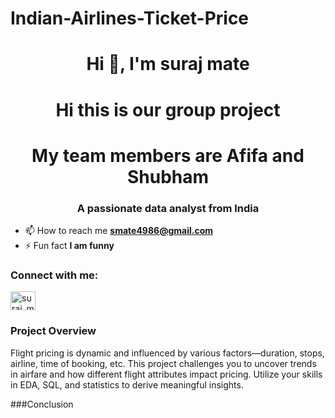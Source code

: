 # Indian-Airlines-Ticket-Price


<h1 align="center">Hi 👋, I'm suraj mate</h1>
<h1 align="center">Hi this is our group project</h1>
<h1 align="center">My team members are Afifa and Shubham</h1>
<h3 align="center">A passionate data analyst from India</h3>

- 📫 How to reach me **smate4986@gmail.com**
- ⚡ Fun fact **I am funny**
<h3 align="left">Connect with me:</h3>
<p align="left">
<a href="https://instagram.com/suraj_mate_21" target="blank"><img align="center" src="https://raw.githubusercontent.com/rahuldkjain/github-profile-readme-generator/master/src/images/icons/Social/instagram.svg" alt="suraj_mate_21" height="30" width="40" /></a>
</p>

### Project Overview

Flight pricing is dynamic and influenced by various factors—duration, stops, airline, time of booking, etc. This project challenges you to uncover trends in airfare and how different flight attributes impact pricing. Utilize your skills in EDA, SQL, and statistics to derive meaningful insights.

###Conclusion
